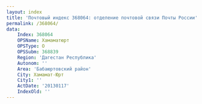 ```yaml
---
layout: index
title: 'Почтовый индекс 368064: отделение почтовой связи Почты России'
permalink: /368064/
data:
    Index: 368064
    OPSName: Хамаматюрт
    OPSType: О
    OPSSubm: 368839
    Region: 'Дагестан Республика'
    Autonom: ''
    Area: 'Бабаюртовский район'
    City: Хамамат-Юрт
    City1: ''
    ActDate: '20130117'
    IndexOld: ''
---
```

